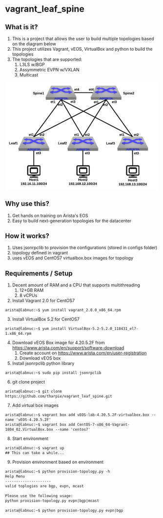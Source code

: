 # vagrant_leaf_spine

## What is it?
1. This is a project that allows the user to build multiple topologies based on the diagram below
2. This project utilizes Vagrant, vEOS, VirtualBox and python to build the topologies
3. The topologies that are supported: 
    1. L3LS w/BGP
    2. Assymmetric EVPN w/VXLAN
    3. Multicast

![alt text](https://github.com/mtharpie/vagrant_leaf_spine/blob/master/images/vagrant-leaf-spine.png)

## Why use this?
1. Get hands on training on Arista's EOS
2. Easy to build next-generation topologies for the datacenter

## How it works?
1. Uses jsonrpclib to provision the configurations (stored in configs folder)
2. topology defined in vagrant
3. uses vEOS and CentOS7 virtualbox.box images for topology

## Requirements / Setup
1. Decent amount of RAM and a CPU that supports multithreading
    1. 12+GB RAM
    2. 8 vCPUs
2. Install Vagrant 2.0 for CentOS7
```
arista@labnuc:~$ yum install vagrant_2.0.0_x86_64.rpm
```
3. Install VirtualBox 5.2 for CentOS7
```
arista@labnuc:~$ yum install VirtualBox-5.2-5.2.0_118431_el7-1.x86_64.rpm
```
4. Download vEOS Box image for 4.20.5.2F from https://www.arista.com/en/support/software-download
    1. Create account on https://www.arista.com/en/user-registration
    2. Download vEOS box
5. Install jsonrpclib python library
```
arista@labnuc:~$ sudo pip install jsonrpclib
```
6. git clone project
```
arista@labnuc:~$ git clone https://github.com/tharpie/vagrant_leaf_spine.git
```
7. Add virtual box images
```
arista@labnuc:~$ vagrant box add vEOS-lab-4.20.5.2F-virtualbox.box --name 'vEOS-4.20.5.2F'
arista@labnuc:~$ vagrant box add CentOS-7-x86_64-Vagrant-1804_02.VirtualBox.box --name 'centos7'
```
8. Start environment
```
arista@labnuc:~$ vagrant up
## This can take a while...
```
9. Provision environment based on environment
```
arista@labnuc:~$ python provision-topology.py -h
Help Menu
---------------------
valid toplogies are bgp, evpn, mcast

Please use the following usage:
python provision-topology.py evpn|bgp|mcast

arista@labnuc:~$ python provision-topology.py evpn|bgp
```